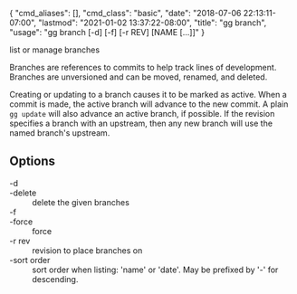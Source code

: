 {
    "cmd_aliases": [],
    "cmd_class": "basic",
    "date": "2018-07-06 22:13:11-07:00",
    "lastmod": "2021-01-02 13:37:22-08:00",
    "title": "gg branch",
    "usage": "gg branch [-d] [-f] [-r REV] [NAME [...]]"
}

list or manage branches

<!--more-->

Branches are references to commits to help track lines of
development. Branches are unversioned and can be moved, renamed, and
deleted.

Creating or updating to a branch causes it to be marked as active.
When a commit is made, the active branch will advance to the new
commit. A plain `gg update` will also advance an active branch, if
possible. If the revision specifies a branch with an upstream, then
any new branch will use the named branch's upstream.

## Options

<dl class="flag_list">
	<dt>-d</dt>
	<dt>-delete</dt>
	<dd>delete the given branches</dd>
	<dt>-f</dt>
	<dt>-force</dt>
	<dd>force</dd>
	<dt>-r rev</dt>
	<dd>revision to place branches on</dd>
	<dt>-sort order</dt>
	<dd>sort order when listing: &#39;name&#39; or &#39;date&#39;. May be prefixed by &#39;-&#39; for descending.</dd>
</dl>

